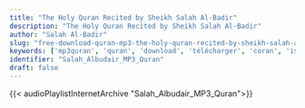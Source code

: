 ```yaml
---
title: "The Holy Quran Recited by Sheikh Salah Al-Badir"
description: "The Holy Quran Recited by Sheikh Salah Al-Badir"
author: "Salah Al-Badir"
slug: "free-download-quran-mp3-the-holy-quran-recited-by-sheikh-salah-al-badir"
keywords: ['mp3quran', 'quran', 'download', 'télécharger', 'coran', 'islam', 'Salah', 'Albudair', 'sala7', 'alboudair', 'alboudayr', 'albudayr', 'صلاح', 'البدير', 'قرآن', 'مصحف', 'مرتل', 'مجود', 'القرآن', 'الكريم', 'المصحف', 'المرتل', 'المجود', 'إسلام', 'تحميل']
identifier: "Salah_Albudair_MP3_Quran"
draft: false
---
```


{{< audioPlaylistInternetArchive "Salah_Albudair_MP3_Quran">}}
